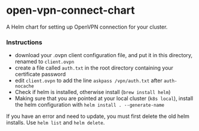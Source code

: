 # open-vpn-connect-chart
A Helm chart for setting up OpenVPN connection for your cluster.

### Instructions
- download your .ovpn client configuration file, and put it in this directory, renamed to `client.ovpn`
- create a file called `auth.txt` in the root directory containing your certificate password
- edit `client.ovpn` to add the line `askpass /vpn/auth.txt` after `auth-nocache`
- Check if helm is installed, otherwise install (`brew install helm`)
- Making sure that you are pointed at your local cluster (`k8s local`), install the helm configuration with `helm install . --generate-name`

If you have an error and need to update, you must first delete the old helm installs. Use `helm list` and `helm delete`.
